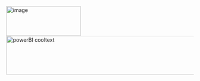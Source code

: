 <img width="200" height="80" alt="image" src="https://github.com/user-attachments/assets/0476af17-8e62-4e5c-b918-527931e12530" />


<img width="758" height="104" alt="powerBI cooltext" src="https://github.com/user-attachments/assets/e1328eb6-569a-4de5-97ac-3e819ba4502d" />
